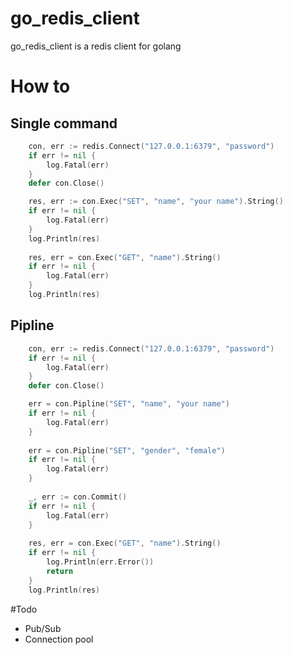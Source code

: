 # go_redis_client
go_redis_client is a redis client for golang

# How to

## Single command

```go
	con, err := redis.Connect("127.0.0.1:6379", "password")
	if err != nil {
		log.Fatal(err)
	}
	defer con.Close()

	res, err := con.Exec("SET", "name", "your name").String()
	if err != nil {
		log.Fatal(err)
	}
	log.Println(res)
	
	res, err = con.Exec("GET", "name").String()
	if err != nil {
		log.Fatal(err)
	}
	log.Println(res)
```

## Pipline

```go
	con, err := redis.Connect("127.0.0.1:6379", "password")
	if err != nil {
		log.Fatal(err)
	}
	defer con.Close()

	err = con.Pipline("SET", "name", "your name")
	if err != nil {
		log.Fatal(err)
	}
	
	err = con.Pipline("SET", "gender", "female")
	if err != nil {
		log.Fatal(err)
	}
	
	_, err := con.Commit()
	if err != nil {
		log.Fatal(err)
	}
	
	res, err = con.Exec("GET", "name").String()
	if err != nil {
		log.Println(err.Error())
		return
	}
	log.Println(res)
```

#Todo

* Pub/Sub
* Connection pool
